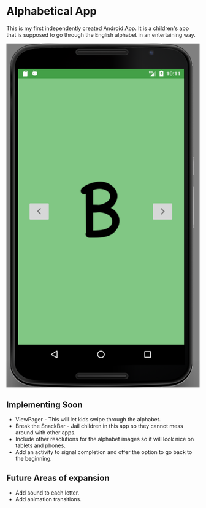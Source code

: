 # Alphabetical App

This is my first independently created Android App. It is a children's app that is supposed to go through the English alphabet in an entertaining way. 

![Application Screenshot of Letter B](pics/AlphabeticalScreenShot.png)

## Implementing Soon
* ViewPager - This will let kids swipe through the alphabet.
* Break the SnackBar - Jail children in this app so they cannot mess around with other apps.
* Include other resolutions for the alphabet images so it will look nice on tablets and phones.
* Add an activity to signal completion and offer the option to go back to the
beginning.

## Future Areas of expansion 
* Add sound to each letter.
* Add animation transitions.

